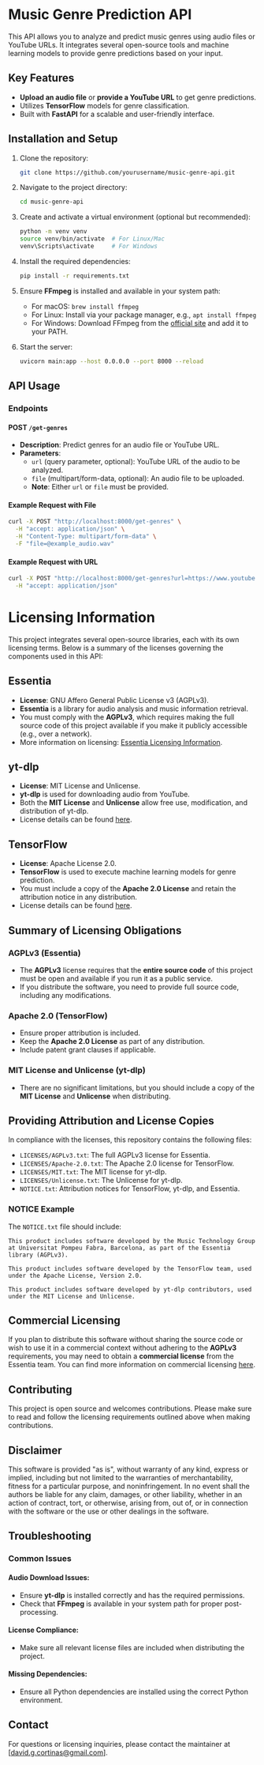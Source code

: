 # Music Genre Prediction API

This API allows you to analyze and predict music genres using audio files or YouTube URLs. It integrates several open-source tools and machine learning models to provide genre predictions based on your input.

## Key Features

- **Upload an audio file** or **provide a YouTube URL** to get genre predictions.
- Utilizes **TensorFlow** models for genre classification.
- Built with **FastAPI** for a scalable and user-friendly interface.

## Installation and Setup

1. Clone the repository:
    ```bash
    git clone https://github.com/yourusername/music-genre-api.git
    ```
2. Navigate to the project directory:
    ```bash
    cd music-genre-api
    ```
3. Create and activate a virtual environment (optional but recommended):
    ```bash
    python -m venv venv
    source venv/bin/activate  # For Linux/Mac
    venv\Scripts\activate     # For Windows
    ```
4. Install the required dependencies:
    ```bash
    pip install -r requirements.txt
    ```
5. Ensure **FFmpeg** is installed and available in your system path:
    - For macOS: `brew install ffmpeg`
    - For Linux: Install via your package manager, e.g., `apt install ffmpeg`
    - For Windows: Download FFmpeg from the [official site](https://ffmpeg.org/download.html) and add it to your PATH.

6. Start the server:
    ```bash
    uvicorn main:app --host 0.0.0.0 --port 8000 --reload
    ```

## API Usage

### Endpoints

#### POST `/get-genres`
- **Description**: Predict genres for an audio file or YouTube URL.
- **Parameters**:
  - `url` (query parameter, optional): YouTube URL of the audio to be analyzed.
  - `file` (multipart/form-data, optional): An audio file to be uploaded.
  - **Note**: Either `url` or `file` must be provided.

#### Example Request with File
```bash
curl -X POST "http://localhost:8000/get-genres" \
  -H "accept: application/json" \
  -H "Content-Type: multipart/form-data" \
  -F "file=@example_audio.wav"
```

#### Example Request with URL
```bash
curl -X POST "http://localhost:8000/get-genres?url=https://www.youtube.com/watch?v=example" \
  -H "accept: application/json"
```
# Licensing Information

This project integrates several open-source libraries, each with its own licensing terms. Below is a summary of the licenses governing the components used in this API:

## Essentia
- **License**: GNU Affero General Public License v3 (AGPLv3).
- **Essentia** is a library for audio analysis and music information retrieval.
- You must comply with the **AGPLv3**, which requires making the full source code of this project available if you make it publicly accessible (e.g., over a network).
- More information on licensing: [Essentia Licensing Information](https://essentia.upf.edu/licensing_information.html).

## yt-dlp
- **License**: MIT License and Unlicense.
- **yt-dlp** is used for downloading audio from YouTube.
- Both the **MIT License** and **Unlicense** allow free use, modification, and distribution of yt-dlp.
- License details can be found [here](https://github.com/yt-dlp/yt-dlp/blob/master/LICENSE).

## TensorFlow
- **License**: Apache License 2.0.
- **TensorFlow** is used to execute machine learning models for genre prediction.
- You must include a copy of the **Apache 2.0 License** and retain the attribution notice in any distribution.
- License details can be found [here](https://github.com/tensorflow/tensorflow/blob/master/LICENSE).

## Summary of Licensing Obligations

### AGPLv3 (Essentia)
- The **AGPLv3** license requires that the **entire source code** of this project must be open and available if you run it as a public service.
- If you distribute the software, you need to provide full source code, including any modifications.

### Apache 2.0 (TensorFlow)
- Ensure proper attribution is included.
- Keep the **Apache 2.0 License** as part of any distribution.
- Include patent grant clauses if applicable.

### MIT License and Unlicense (yt-dlp)
- There are no significant limitations, but you should include a copy of the **MIT License** and **Unlicense** when distributing.

## Providing Attribution and License Copies

In compliance with the licenses, this repository contains the following files:

- `LICENSES/AGPLv3.txt`: The full AGPLv3 license for Essentia.
- `LICENSES/Apache-2.0.txt`: The Apache 2.0 license for TensorFlow.
- `LICENSES/MIT.txt`: The MIT license for yt-dlp.
- `LICENSES/Unlicense.txt`: The Unlicense for yt-dlp.
- `NOTICE.txt`: Attribution notices for TensorFlow, yt-dlp, and Essentia.

### NOTICE Example
The `NOTICE.txt` file should include:
```
This product includes software developed by the Music Technology Group at Universitat Pompeu Fabra, Barcelona, as part of the Essentia library (AGPLv3).

This product includes software developed by the TensorFlow team, used under the Apache License, Version 2.0.

This product includes software developed by yt-dlp contributors, used under the MIT License and Unlicense.
```

## Commercial Licensing

If you plan to distribute this software without sharing the source code or wish to use it in a commercial context without adhering to the **AGPLv3** requirements, you may need to obtain a **commercial license** from the Essentia team. You can find more information on commercial licensing [here](https://essentia.upf.edu/licensing_information.html).

## Contributing

This project is open source and welcomes contributions. Please make sure to read and follow the licensing requirements outlined above when making contributions.

## Disclaimer

This software is provided "as is", without warranty of any kind, express or implied, including but not limited to the warranties of merchantability, fitness for a particular purpose, and noninfringement. In no event shall the authors be liable for any claim, damages, or other liability, whether in an action of contract, tort, or otherwise, arising from, out of, or in connection with the software or the use or other dealings in the software.

## Troubleshooting

### Common Issues

#### Audio Download Issues:
- Ensure **yt-dlp** is installed correctly and has the required permissions.
- Check that **FFmpeg** is available in your system path for proper post-processing.

#### License Compliance:
- Make sure all relevant license files are included when distributing the project.

#### Missing Dependencies:
- Ensure all Python dependencies are installed using the correct Python environment.


## Contact

For questions or licensing inquiries, please contact the maintainer at [david.g.cortinas@gmail.com].